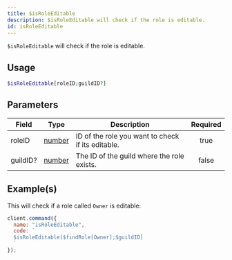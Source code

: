 ```yaml
---
title: $isRoleEditable
description: $isRoleEditable will check if the role is editable.
id: isRoleEditable
---
```


`$isRoleEditable` will check if the role is editable.

## Usage

```php
$isRoleEditable[roleID;guildID?]
```

## Parameters

| Field    | Type                                                                                              | Description                                       | Required |
| -------- | ------------------------------------------------------------------------------------------------- | ------------------------------------------------- | :------: |
| roleID   | [number](https://developer.mozilla.org/en-US/docs/Web/JavaScript/Reference/Global_Objects/Number) | ID of the role you want to check if its editable. |   true   |
| guildID? | [number](https://developer.mozilla.org/en-US/docs/Web/JavaScript/Reference/Global_Objects/Number) | The ID of the guild where the role exists.        |  false   |

## Example(s)

This will check if a role called `Owner` is editable:

```javascript
client.command({
  name: "isRoleEditable",
  code: `
  $isRoleEditable[$findRole[Owner];$guildID]
  `
});
```
